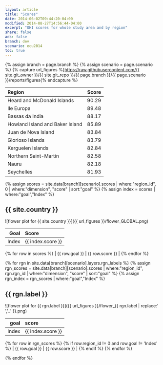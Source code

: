 ```yaml
---
layout: article
title: "Scores"
date: 2014-06-02T09:44:20-04:00
modified: 2014-08-27T14:56:44-04:00
excerpt: "OHI scores for whole study area and by region"
share: false
ads: false
branch: dev
scenario: ecu2014
toc: true
---
```


{% assign branch   = page.branch %}
{% assign scenario = page.scenario %}
{% capture url_figures %}https://raw.githubusercontent.com/{{ site.git_owner }}/{{ site.git_repo }}/{{ page.branch }}/{{ page.scenario }}/reports/figures{% endcapture %}


|Region|Score|
|:-----|----:|
|Heard and McDonald Islands|90.29|
|Ile Europa|89.48|
|Bassas da India|88.17|
|Howland Island and Baker Island|85.89|
|Juan de Nova Island|83.84|
|Glorioso Islands|83.79|
|Kerguelen Islands|82.84|
|Northern Saint-Martin|82.58|
|Nauru|82.18|
|Seychelles|81.93|


{% assign scores = site.data[branch][scenario].scores | where:"region_id", 0 | where:"dimension", "score" | sort:"goal" %}
{% assign index  = scores | where:"goal","Index" %}
## {{ site.country }}

![flower plot for {{ site.country }}]({{ url_figures }}/flower_GLOBAL.png)

| Goal  | Score |
|------:|:------|
| Index | {{ index.score }}
{% for row in scores %}
| {{ row.goal }} | {{ row.score }} |
{% endfor %}


{% for rgn in site.data[branch][scenario].layers.rgn_labels %}
{% assign rgn_scores = site.data[branch][scenario].scores | where:"region_id", rgn.rgn_id | where:"dimension", "score" | sort:"goal" %}
{% assign rgn_index  = rgn_scores | where:"goal","Index" %}
## {{ rgn.label }}

![flower plot for {{ rgn.label }}]({{ url_figures }}/flower_{{ rgn.label | replace:' ','_'  }}.png)

| goal | score |
|-----:|:------|
| Index | {{ index.score }}
{% for row in rgn_scores %}
{% if row.region_id != 0 and row.goal != 'Index' %}
| {{ row.goal }} | {{ row.score }} |
{% endif %}
{% endfor %}

{% endfor %}
